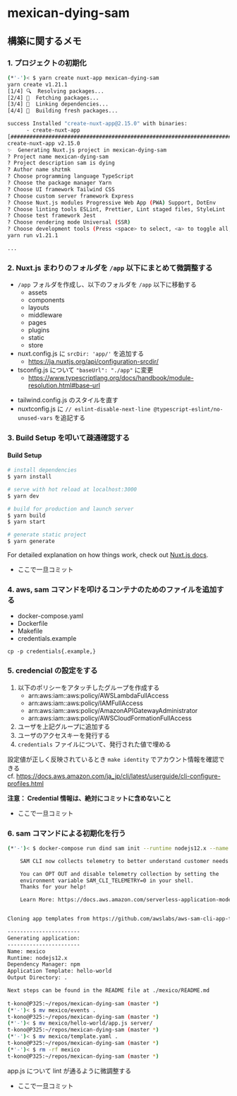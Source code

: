 # mexican-dying-sam

## 構築に関するメモ

### 1. プロジェクトの初期化
```bash
(*'-')< $ yarn create nuxt-app mexican-dying-sam
yarn create v1.21.1
[1/4] 🔍  Resolving packages...
[2/4] 🚚  Fetching packages...
[3/4] 🔗  Linking dependencies...
[4/4] 🔨  Building fresh packages...

success Installed "create-nuxt-app@2.15.0" with binaries:
      - create-nuxt-app
[###########################################################################################################################################] 339/339
create-nuxt-app v2.15.0
✨  Generating Nuxt.js project in mexican-dying-sam
? Project name mexican-dying-sam
? Project description sam is dying
? Author name shztmk
? Choose programming language TypeScript
? Choose the package manager Yarn
? Choose UI framework Tailwind CSS
? Choose custom server framework Express
? Choose Nuxt.js modules Progressive Web App (PWA) Support, DotEnv
? Choose linting tools ESLint, Prettier, Lint staged files, StyleLint
? Choose test framework Jest
? Choose rendering mode Universal (SSR)
? Choose development tools (Press <space> to select, <a> to toggle all, <i> to invert selection)
yarn run v1.21.1

...
```

### 2. Nuxt.js まわりのフォルダを `/app` 以下にまとめて微調整する
- `/app` フォルダを作成し、以下のフォルダを `/app` 以下に移動する
    - assets
    - components
    - layouts
    - middleware
    - pages
    - plugins
    - static
    - store
- nuxt.config.js に `srcDir: 'app/'` を追加する
  - https://ja.nuxtjs.org/api/configuration-srcdir/
- tsconfig.js について `"baseUrl": "./app"` に変更
  - https://www.typescriptlang.org/docs/handbook/module-resolution.html#base-url
* tailwind.config.js のスタイルを直す
* nuxtconfig.js に `// eslint-disable-next-line @typescript-eslint/no-unused-vars` を追記する


### 3. Build Setup を叩いて疎通確認する

#### Build Setup

```bash
# install dependencies
$ yarn install

# serve with hot reload at localhost:3000
$ yarn dev

# build for production and launch server
$ yarn build
$ yarn start

# generate static project
$ yarn generate
```

For detailed explanation on how things work, check out [Nuxt.js docs](https://nuxtjs.org).

* ここで一旦コミット

### 4. aws, sam コマンドを叩けるコンテナのためのファイルを追加する
- docker-compose.yaml
- Dockerfile
- Makefile
- credentials.example

`cp -p credentials{.example,}`

### 5. credencial の設定をする

1. 以下のポリシーをアタッチしたグループを作成する
   - arn:aws:iam::aws:policy/AWSLambdaFullAccess
   - arn:aws:iam::aws:policy/IAMFullAccess
   - arn:aws:iam::aws:policy/AmazonAPIGatewayAdministrator
   - arn:aws:iam::aws:policy/AWSCloudFormationFullAccess
2. ユーザを上記グループに追加する
3. ユーザのアクセスキーを発行する
4. `credentials` ファイルについて、発行された値で埋める

設定値が正しく反映されているとき `make identity` でアカウント情報を確認できる  
cf. https://docs.aws.amazon.com/ja_jp/cli/latest/userguide/cli-configure-profiles.html

**注意： Credential 情報は、絶対にコミットに含めないこと**

* ここで一旦コミット

### 6. sam コマンドによる初期化を行う

```bash
(*'-')< $ docker-compose run dind sam init --runtime nodejs12.x --name mexico --app-template hello-world

	SAM CLI now collects telemetry to better understand customer needs.

	You can OPT OUT and disable telemetry collection by setting the
	environment variable SAM_CLI_TELEMETRY=0 in your shell.
	Thanks for your help!

	Learn More: https://docs.aws.amazon.com/serverless-application-model/latest/developerguide/serverless-sam-telemetry.html


Cloning app templates from https://github.com/awslabs/aws-sam-cli-app-templates.git

-----------------------
Generating application:
-----------------------
Name: mexico
Runtime: nodejs12.x
Dependency Manager: npm
Application Template: hello-world
Output Directory: .

Next steps can be found in the README file at ./mexico/README.md
    
t-kono@P325:~/repos/mexican-dying-sam (master *)
(*'-')< $ mv mexico/events .
t-kono@P325:~/repos/mexican-dying-sam (master *)
(*'-')< $ mv mexico/hello-world/app.js server/
t-kono@P325:~/repos/mexican-dying-sam (master *)
(*'-')< $ mv mexico/template.yaml .
t-kono@P325:~/repos/mexican-dying-sam (master *)
(*'-')< $ rm -rf mexico
t-kono@P325:~/repos/mexican-dying-sam (master *)
```

app.js について lint が通るように微調整する
* ここで一旦コミット
